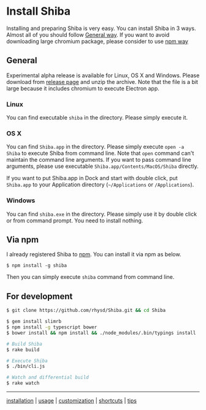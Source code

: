 Install Shiba
=============

Installing and preparing Shiba is very easy.
You can install Shiba in 3 ways.
Almost all of you should follow [General way](#general).  If you want to avoid downloading large chromium package, please consider to use [npm way](#npm)

## <a name="general"> General

Experimental alpha release is available for Linux, OS X and Windows.
Please download from [release page](https://github.com/rhysd/Shiba/releases) and unzip the archive.
Note that the file is a bit large because it includes chromium to execute Electron app.

### Linux

You can find executable `shiba` in the directory.  Please simply execute it.

### OS X

You can find `Shiba.app` in the directory.
Please simply execute `open -a Shiba` to execute Shiba from command line.  Note that `open` command can't maintain the command line arguments.  If you want to pass command line arguments, please use executable `Shiba.app/Contents/MacOS/Shiba` directly.

If you want to put Shiba.app in Dock and start with double click, put `Shiba.app` to your Application directory (`~/Applications` or `/Applications`).

### Windows

You can find `shiba.exe` in the directory.  Please simply use it by double click or from command prompt.  You need to install nothing.



## <a name="npm"> Via npm

I already registered Shiba to [npm](https://www.npmjs.com/).  You can install it via npm as below.

```
$ npm install -g shiba
```

Then you can simply execute `shiba` command from command line.



## For development

```sh
$ git clone https://github.com/rhysd/Shiba.git && cd Shiba

$ gem install slimrb
$ npm install -g typescript bower
$ bower install && npm install && ./node_modules/.bin/typings install

# Build Shiba
$ rake build

# Execute Shiba
$ ./bin/cli.js

# Watch and differential build
$ rake watch
```


-----------------
[installation](installation.md) | [usage](usage.md) | [customization](customization.md) | [shortcuts](shortcuts.md) | [tips](tips.md)
